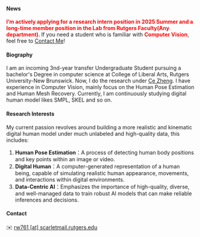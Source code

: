 #### News
<strong style="color:red;"><strong>I’m actively applying for a research intern position in 2025 Summer and a long-time member position in the Lab from Rutgers Faculty(Any department). </strong></strong> If you need a student who is familiar with <strong style="color:red;"><strong>Computer Vision</strong></strong>, feel free to <a href="#contact-info">Contact Me</a>!


#### Biography
I am an incoming 3nd-year transfer Undergraduate Student pursuing a bachelor's Degree in computer science at College of Liberal Arts, Rutgers University-New Brunswick. Now, I do the research under [Ce Zheng](https://zczcwh.github.io/). I have experience in Computer Vision, mainly focus on the Human Pose Estimation and Human Mesh Recovery. Currently, I am continuously studying digital human model likes SMPL, SKEL and so on.


#### Research Interests
My current passion revolves around building a more realistic and kinematic digital human model under much unlabeled and high-quality data, this includes: 
1. **Human Pose Estimation**：A process of detecting human body positions and key points within an image or video.
2. **Digital Human**：A computer-generated representation of a human being, capable of simulating realistic human appearance, movements, and interactions within digital environments.
3. **Data-Centric AI**：Emphasizes the importance of high-quality, diverse, and well-managed data to train robust AI models that can make reliable inferences and decisions.


#### Contact<p id="contact-info"></p>
✉️ [rw761 [at] scarletmail.rutgers.edu](mailto:rw761@scarletmail.rutgers.edu)


<!-- #### Skills
* **Natural Language Processing:** Proficient in using the PyTorch framework, with the ability to reproduce mainstream large-scale models in the industry (such as Baichuan, llama2, Qwen). Proficient in using quantization and inference tools such as QLoRA, vLLM, and skilled in distributed parallel training (using training tools such as BMTrain, DeepSpeed).

* **High Performance Computing:** Proficient in CUDA Programming, familiar with C++, knowledgeable in compiler optimization principles, and understanding of MPI, OpenMP, and SIMD acceleration optimization technologies.

* **Computer System Architecture:** Familiar with GPU architecture and RISC-V instruction set, and has participated in the [One Life, One Core](https://ysyx.oscc.cc/) project.

* **Other:** Understanding of serverless computing architecture, experience in applying federated learning in network security, involvement in both front-end and back-end development, familiarity with Linux operating system and operation and maintenance ( maintained a large server cluster with 21 nodes in the GOOD LAB). Additionally, has researched computer vision and reinforcement learning in the field of artificial intelligence. -->
